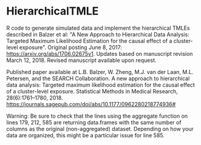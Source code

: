 # HierarchicalTMLE
R code to generate simulated data and implement the hierarchical TMLEs described in Balzer et al: "A New Approach to Hierarchical Data Analysis: Targeted Maximum Likelihood Estimation for the causal effect of a cluster-level exposure". 
Original posting June 8, 2017: https://arxiv.org/abs/1706.02675v1. Updates based on manuscript revision March 12, 2018. Revised manuscript available upon request. 

Published paper available at L.B. Balzer, W. Zheng, M.J. van der Laan, M.L. Petersen, and the SEARCH Collaboration. A new
approach to hierarchical data analysis: Targeted maximum likelihood estimation for the causal effect of a
cluster-level exposure. Statistical Methods in Medical Research, 28(6):1761–1780, 2018. https://journals.sagepub.com/doi/abs/10.1177/0962280218774936#

Warning: 
Be sure to check that the lines using the aggregate function on lines 179, 212, 585 are returning data.frames with the same number of columns as the original (non-aggregated) dataset. Depending on how your data are organized, this might be a particular issue for line 585.
